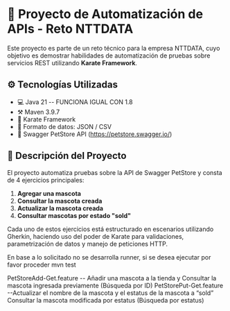 # 🐾 Proyecto de Automatización de APIs - Reto NTTDATA

Este proyecto es parte de un reto técnico para la empresa NTTDATA, cuyo objetivo es demostrar habilidades de automatización de pruebas sobre servicios REST utilizando **Karate Framework**.

## ⚙️ Tecnologías Utilizadas

- 💻 Java 21 -- FUNCIONA IGUAL CON 1.8
- ⚒️ Maven 3.9.7
- 🧪 Karate Framework
- 📄 Formato de datos: JSON / CSV
- 🧾 Swagger PetStore API (https://petstore.swagger.io/)

## 📌 Descripción del Proyecto

El proyecto automatiza pruebas sobre la API de Swagger PetStore y consta de 4 ejercicios principales:

1. **Agregar una mascota**
2. **Consultar la mascota creada**
3. **Actualizar la mascota creada**
4. **Consultar mascotas por estado "sold"**

Cada uno de estos ejercicios está estructurado en escenarios utilizando Gherkin, haciendo uso del poder de Karate para validaciones, parametrización de datos y manejo de peticiones HTTP.

En base a lo solicitado no se desarrolla runner, si se desea ejecutar por favor proceder
mvn test

PetStoreAdd-Get.feature -- Añadir una mascota a la tienda y Consultar la mascota ingresada previamente (Búsqueda por ID)
PetStorePut-Get.feature --Actualizar el nombre de la mascota y el estatus de la mascota a “sold” Consultar la mascota modificada por estatus (Búsqueda por estatus)


